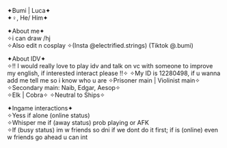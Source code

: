 ✦Bumi | Luca✦  
✦♀, He/ Him✦

✦About me✦     
✧i can draw /hj  
✧Also edit n cosplay
✧(Insta @electrified.strings) (Tiktok @.bumi)   

✦About IDV✦     
✧!! I would really love to play idv and talk on vc with someone to improve my english, if interested interact please !!✧
✧My ID is 12280498, if u wanna add me tell me so i know who u are
✧Prisoner main | Violinist main✧ 
✧Secondary main: Naib, Edgar, Aesop✧   
✧Elk | Cobra✧
✧Neutral to Ships✧

✦Ingame interactions✦    
✧Yess if alone (online status)   
✧Whisper me if (away status) prob playing or AFK   
✧If (busy status) im w friends so dni if we dont do it first; if is (online) even w friends go ahead u can int 

